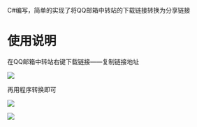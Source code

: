C#编写，简单的实现了将QQ邮箱中转站的下载链接转换为分享链接



# 使用说明

在QQ邮箱中转站右键下载链接——复制链接地址

![](https://raw.githubusercontent.com/axutongxue/img/master/20190504183012.png)

再用程序转换即可

![](https://raw.githubusercontent.com/axutongxue/img/master/20190504182917.png)

![](https://raw.githubusercontent.com/axutongxue/img/master/20190504183121.png)